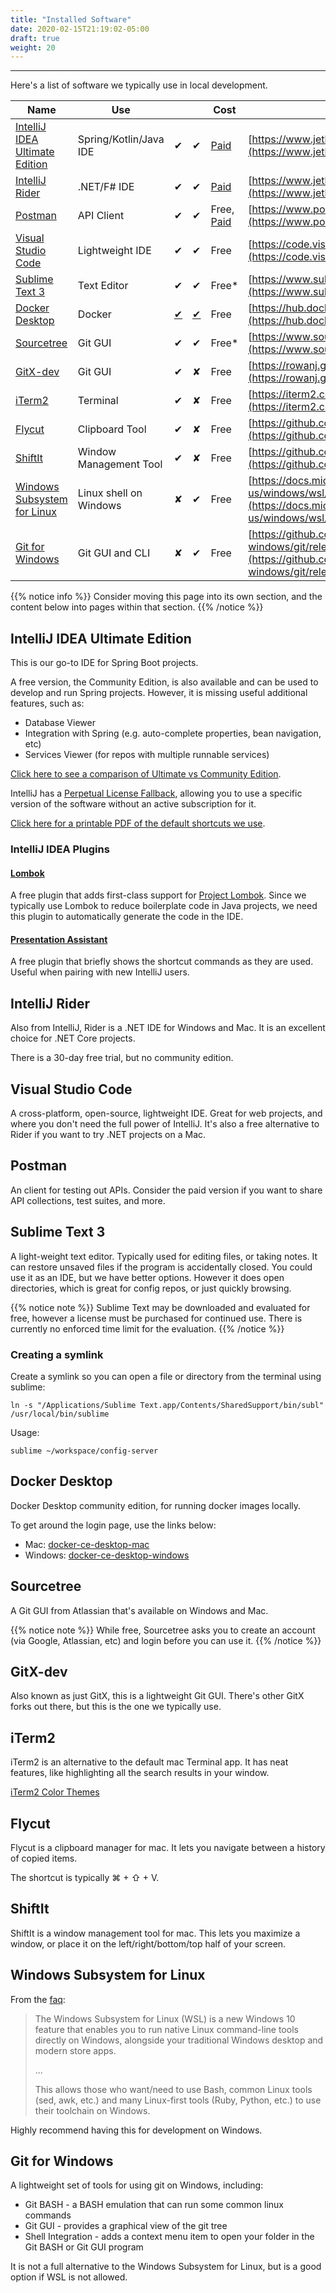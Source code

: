 ```yaml
---
title: "Installed Software"
date: 2020-02-15T21:19:02-05:00
draft: true
weight: 20
---
```


---

Here's a list of software we typically use in local development.


| Name | Use | <i class="fab fa-apple"></i> | <i class="fab fa-windows"></i> | Cost | Link |
| ---- | --- | --- | ------- | ---- | ---- |
| [IntelliJ IDEA Ultimate Edition](#intellij-idea-ultimate-edition) | Spring/Kotlin/Java IDE | ✔ | ✔ | [Paid](https://www.jetbrains.com/idea/buy/#commercial?billing=yearly) | [https://www.jetbrains.com/idea/](https://www.jetbrains.com/idea/) |
| [IntelliJ Rider](#intellij-rider) | .NET/F# IDE | ✔ | ✔ | [Paid](https://www.jetbrains.com/rider/buy/#personal?billing=yearly) | [https://www.jetbrains.com/rider/](https://www.jetbrains.com/rider/) |
| [Postman](#postman) | API Client | ✔ | ✔ | Free, [Paid](https://www.postman.com/pricing) | [https://www.postman.com/](https://www.postman.com/) |
| [Visual Studio Code](#visual-studio-code) | Lightweight IDE | ✔ | ✔ | Free | [https://code.visualstudio.com/](https://code.visualstudio.com/) |
| [Sublime Text 3](#sublime-text-3) | Text Editor | ✔ | ✔ | Free* | [https://www.sublimetext.com/3](https://www.sublimetext.com/3) |
| [Docker Desktop](#docker-desktop) | Docker | [✔](https://hub.docker.com/editions/community/docker-ce-desktop-mac) | [✔](https://hub.docker.com/editions/community/docker-ce-desktop-windows) | Free | [https://hub.docker.com/](https://hub.docker.com/) |
| [Sourcetree](#sourcetree) | Git GUI | ✔ | ✔ | Free* | [https://www.sourcetreeapp.com/](https://www.sourcetreeapp.com/) |
| [GitX-dev](#gitx-dev) | Git GUI | ✔ | ✘ | Free | [https://rowanj.github.io/gitx/](https://rowanj.github.io/gitx/) |
| [iTerm2](#iterm2) | Terminal | ✔ | ✘ | Free | [https://iterm2.com/index.html](https://iterm2.com/index.html) |
| [Flycut](#flycut) | Clipboard Tool | ✔ | ✘ | Free | [https://github.com/TermiT/Flycut/releases](https://github.com/TermiT/Flycut/releases) |
| [ShiftIt](#shiftit) | Window Management Tool | ✔ | ✘ | Free | [https://github.com/fikovnik/ShiftIt/releases](https://github.com/fikovnik/ShiftIt/releases) |
| [Windows Subsystem for Linux](#windows-subsystem-for-linux) | Linux shell on Windows | ✘ | ✔ | Free | [https://docs.microsoft.com/en-us/windows/wsl/install-win10](https://docs.microsoft.com/en-us/windows/wsl/install-win10) |
| [Git for Windows](#git-for-windows) | Git GUI and CLI | ✘ | ✔ | Free | [https://github.com/git-for-windows/git/releases](https://github.com/git-for-windows/git/releases) |

{{% notice info %}}
Consider moving this page into its own section, and the content below into pages within that section.
{{% /notice %}}


## IntelliJ IDEA Ultimate Edition

This is our go-to IDE for Spring Boot projects. 

A free version, the Community Edition, is also available and can be used to develop and run Spring projects. 
However, it is missing useful additional features, such as:
- Database Viewer
- Integration with Spring (e.g. auto-complete properties, bean navigation, etc)
- Services Viewer (for repos with multiple runnable services)

[Click here to see a comparison of Ultimate vs Community Edition](https://www.jetbrains.com/idea/features/editions_comparison_matrix.html).

IntelliJ has a [Perpetual License Fallback](https://sales.jetbrains.com/hc/en-gb/articles/207240845-What-is-perpetual-fallback-license-),
allowing you to use a specific version of the software without an active subscription for it.

[Click here for a printable PDF of the default shortcuts we use](https://resources.jetbrains.com/storage/products/intellij-idea/docs/IntelliJIDEA_ReferenceCard.pdf).

### IntelliJ IDEA Plugins

#### [Lombok](https://plugins.jetbrains.com/plugin/6317-lombok) 
A free plugin that adds first-class support for [Project Lombok](https://projectlombok.org/).
Since we typically use Lombok to reduce boilerplate code in Java projects, 
we need this plugin to automatically generate the code in the IDE. 

#### [Presentation Assistant](https://plugins.jetbrains.com/plugin/7345-presentation-assistant) 
A free plugin that briefly shows the shortcut commands as they are used.
Useful when pairing with new IntelliJ users.  

## IntelliJ Rider

Also from IntelliJ, Rider is a .NET IDE for Windows and Mac. It is an excellent choice for .NET Core projects.

There is a 30-day free trial, but no community edition.

## Visual Studio Code

A cross-platform, open-source, lightweight IDE. Great for web projects, 
and where you don't need the full power of IntelliJ.
It's also a free alternative to Rider if you want to try .NET projects on a Mac.

## Postman

An client for testing out APIs. Consider the paid version if you want to share API collections, 
test suites, and more.

## Sublime Text 3

A light-weight text editor. Typically used for editing files, or taking notes.
It can restore unsaved files if the program is accidentally closed. 
You could use it as an IDE, but we have better options. 
However it does open directories, which is great for config repos, or just quickly browsing. 

{{% notice note %}}
Sublime Text may be downloaded and evaluated for free, however a license must be purchased for continued use. 
There is currently no enforced time limit for the evaluation.
{{% /notice %}}

### Creating a symlink

Create a symlink so you can open a file or directory from the terminal using sublime:

```
ln -s "/Applications/Sublime Text.app/Contents/SharedSupport/bin/subl" /usr/local/bin/sublime
```

Usage:
```
sublime ~/workspace/config-server
```

## Docker Desktop

Docker Desktop community edition, for running docker images locally.

To get around the login page, use the links below:
- Mac: [docker-ce-desktop-mac](https://hub.docker.com/editions/community/docker-ce-desktop-mac)
- Windows: [docker-ce-desktop-windows](https://hub.docker.com/editions/community/docker-ce-desktop-windows)

## Sourcetree

A Git GUI from Atlassian that's available on Windows and Mac.

{{% notice note %}}
While free, Sourcetree asks you to create an account (via Google, Atlassian, etc) and login before you can use it.
{{% /notice %}}

## GitX-dev

Also known as just GitX, this is a lightweight Git GUI. There's other GitX forks out there, 
but this is the one we typically use.

## iTerm2

iTerm2 is an alternative to the default mac Terminal app. 
It has neat features, like highlighting all the search results in your window.

[iTerm2 Color Themes](https://iterm2colorschemes.com/) 

## Flycut

Flycut is a clipboard manager for mac. It lets you navigate between a history of copied items.
 
The shortcut is typically  ⌘ + ⇧ + V.

## ShiftIt

ShiftIt is a window management tool for mac. 
This lets you maximize a window, or place it on the left/right/bottom/top half of your screen. 

## Windows Subsystem for Linux

From the [faq](https://docs.microsoft.com/en-us/windows/wsl/faq):

> The Windows Subsystem for Linux (WSL) is a new Windows 10 feature that enables you to run native Linux command-line 
> tools directly on Windows, alongside your traditional Windows desktop and modern store apps.
>
> ...
>
> This allows those who want/need to use Bash, common Linux tools (sed, awk, etc.) and many Linux-first tools 
> (Ruby, Python, etc.) to use their toolchain on Windows.

Highly recommend having this for development on Windows.

## Git for Windows

A lightweight set of tools for using git on Windows, including:
- Git BASH - a BASH emulation that can run some common linux commands
- Git GUI - provides a graphical view of the git tree
- Shell Integration - adds a context menu item to open your folder in the Git BASH or Git GUI program

It is not a full alternative to the Windows Subsystem for Linux, but is a good option if WSL is not allowed.
